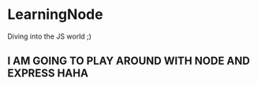 # LearningNode
Diving into the JS world ;)


## I AM GOING TO PLAY AROUND WITH NODE AND EXPRESS HAHA
